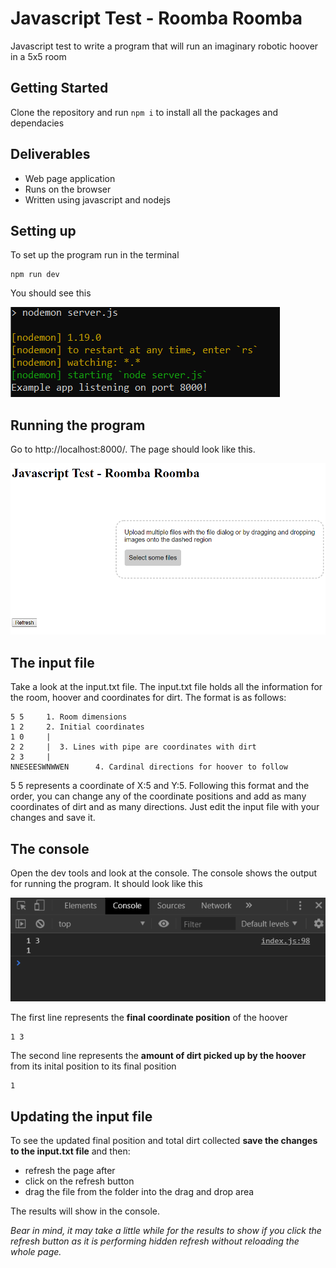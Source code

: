 # Javascript Test - Roomba Roomba
Javascript test to write a program that will run an imaginary robotic hoover in a 5x5 room

## Getting Started
Clone the repository and run ` npm i ` to install all the packages and dependacies

## Deliverables
- Web page application
- Runs on the browser
- Written using javascript and nodejs

## Setting up

To set up the program run in the terminal
``` 
npm run dev 
```
You should see this

![text](images/snippet.PNG)

## Running the program

Go to http://localhost:8000/. The page should look like this.

![text](images/roombaa.PNG)

## The input file

Take a look at the input.txt file. The input.txt file holds all the information for the room, hoover and coordinates for dirt. The format is as follows:
```
5 5     1. Room dimensions
1 2     2. Initial coordinates
1 0     |
2 2     |  3. Lines with pipe are coordinates with dirt
2 3     |
NNESEESWNWWEN      4. Cardinal directions for hoover to follow
```


5 5 represents a coordinate of X:5 and Y:5. Following this format and the order, you can change any of the coordinate positions and add as many coordinates of dirt and as many directions. Just edit the input file with your changes and save it. 


## The console
Open the dev tools and look at the console. The console shows the output for running the program. It should look like this

![text](images/console.PNG)

The first line represents the **final coordinate position** of the hoover
```
1 3
```

The second line represents the **amount of dirt picked up by the hoover** from its inital position to its final position
```
1
```

## Updating the input file

To see the updated final position and total dirt collected **save the changes to the input.txt file** and then: 
- refresh the page after 
- click on the refresh button
- drag the file from the folder into the drag and drop area

The results will show in the console. 

*Bear in mind, it may take a little while for the results to show if you click the refresh button as it is performing hidden refresh without reloading the whole page.*